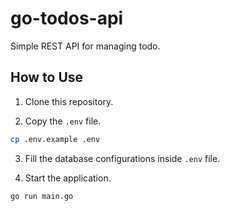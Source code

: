 # go-todos-api

Simple REST API for managing todo.

## How to Use

1. Clone this repository.

2. Copy the `.env` file.

```sh
cp .env.example .env
```

3. Fill the database configurations inside `.env` file.

4. Start the application.

```sh
go run main.go
```
